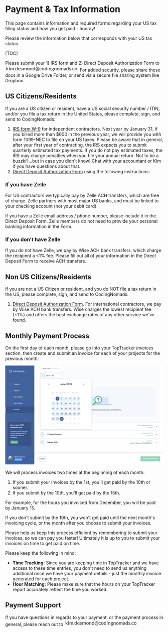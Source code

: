# Payment & Tax Information

This page contains information and required forms regarding your US tax filing status and how you get paid - hooray!

Please review the information below that corresponds with your US tax status.

[TOC]

Please submit your 1) IRS form and 2) Direct Deposit Authorization Form to <img style="display: inline-block;" alt="contact address for kim" src="../images/email_kim.png"/>. For added security, please share these docs in a Google Drive Folder, or send via a secure file sharing system like Dropbox.

## US Citizens/Residents

If you are a US citizen or resident, have a US social security number / ITIN, and/or you file a tax return in the United States, please complete, sign, and send to CodingNomads:

1. [IRS form W-9](https://www.irs.gov/pub/irs-pdf/fw9.pdf) for independent contractors. Next year by January 31, if you billed more than $600 in the previous year, we will provide you with form 1099-NEC to file on your US taxes. Please be aware that in general, after your first year of contracting, the IRS expects you to submit quarterly estimated tax payments. If you do not pay estimated taxes, the IRS may charge penalties when you file your annual return. Not to be a buzzkill...but in case you didn't know! Chat with your accountant or Kim if you have questions about that.
2. [Direct Deposit Authorization Form](https://drive.google.com/file/d/1MsYAWVkjDAfRB5Au7BKbMmRLh2KyuC72/view?usp=sharing) using the following instructions:

### If you have Zelle

For US contractors we typically pay by Zelle ACH transfers, which are free of charge. Zelle partners with most major US banks, and must be linked to your checking account (not your debit card).

If you have a Zelle email address / phone number, please include it in the Direct Deposit Form. Zelle members do not need to provide your personal banking information in the Form.

### If you don’t have Zelle

If you do not have Zelle, we pay by Wise ACH bank transfers, which charge the recipient a <1% fee. Please fill out all of your information in the Direct Deposit Form to receive ACH transfers.

## Non US Citizens/Residents

If you are not a US Citizen or resident, and you do NOT file a tax return in the US, please complete, sign, and send to CodingNomads:

1. [Direct Deposit Authorization Form](https://drive.google.com/file/d/1MsYAWVkjDAfRB5Au7BKbMmRLh2KyuC72/view?usp=sharing). For international contractors, we pay by Wise ACH bank transfers. Wise charges the lowest recipient fee (~1%) and offers the best exchange rates of any other service we've found.

## Monthly Payment Process

On the first day of each month, please go into your TopTracker _Invoices_ section, then create and submit an invoice for each of your projects for the previous month:

![Select Dates for TopTracker Invoice](images/toptracker_select_dates.png)

We will process invoices two times at the beginning of each month:

1. If you submit your invoices by the 1st, you'll get paid by the 10th or sooner.
2. If you submit by the 10th, you'll get paid by the 15th.

For example, for the hours you invoiced from December, you will be paid by January 15.

If you don't submit by the 10th, you won't get paid until the next month's invoicing cycle, or the month after you choose to submit your invoices.

Please help us keep this process efficient by remembering to submit your invoices, so we can pay you faster! Ultimately it is up to you to submit your invoices on time to get paid on time.

Please keep the following in mind:

- **Time Tracking:** Since you are keeping time in TopTracker and we have access to these time entries, you don't need to send us anything additional once we have your payment details - just the monthly invoice generated for each project.
- **Hour Matching:** Please make sure that the hours on your TopTracker report accurately reflect the time you worked.

## Payment Support

If you have questions in regards to your payment, or the payment process in general, please reach out to <img style="display: inline-block;" alt="contact address for kim" src="../images/email_kim.png"/>.
